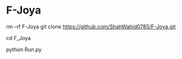 # F-Joya

rm -rf F-Joya
git clone https://github.com/ShahWahid0785/F-Joya.git

cd F_Joya

python Run.py
